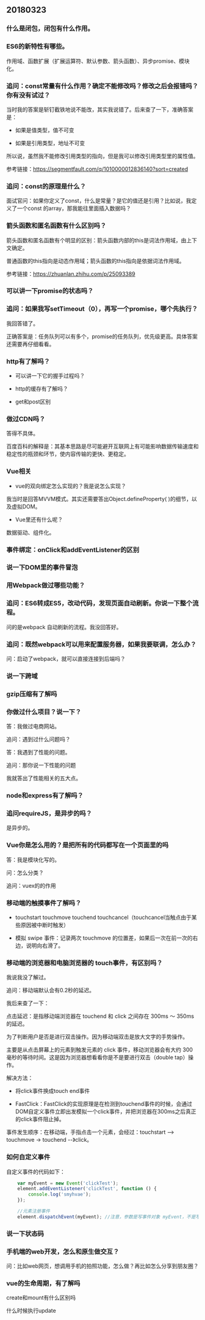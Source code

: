 ﻿


## 20180323

### 什么是闭包，闭包有什么作用。

### ES6的新特性有哪些。

作用域、函数扩展（扩展运算符、默认参数、箭头函数）、异步promise、模块化。

### 追问：const常量有什么作用？确定不能修改吗？修改之后会报错吗？你有没有试过？

当时我的答案是斩钉截铁地说不能改，其实我说错了。后来查了一下，准确答案是：

- 如果是值类型，值不可变

- 如果是引用类型，地址不可变

所以说，虽然我不能修改引用类型的指向，但是我可以修改引用类型里的属性值。


参考链接：<https://segmentfault.com/q/1010000012836140?sort=created>


### 追问：const的原理是什么？


面试官问：如果你定义了const，什么是常量？是它的值还是引用？比如说，我定义了一个const 的array，那我能往里面插入数据吗？




### 箭头函数和匿名函数有什么区别吗？

箭头函数和匿名函数有个明显的区别：箭头函数内部的this是词法作用域，由上下文确定。

普通函数的this指向是动态作用域；箭头函数的this指向是依据词法作用域。


参考链接：<https://zhuanlan.zhihu.com/p/25093389>


### 可以讲一下promise的状态吗？




### 追问：如果我写setTimeout（0），再写一个promise，哪个先执行？

我回答错了。

正确答案是：任务队列可以有多个，promise的任务队列，优先级更高。具体答案还需要再仔细看看。


### http有了解吗？


- 可以讲一下它的握手过程吗？

- http的缓存有了解吗？

- get和post区别


### 做过CDN吗？

答得不具体。

百度百科的解释是：其基本思路是尽可能避开互联网上有可能影响数据传输速度和稳定性的瓶颈和环节，使内容传输的更快、更稳定。


### Vue相关

- vue的双向绑定怎么实现的？我是说怎么实现？

我当时是回答MVVM模式。其实还需要答出Object.defineProperty( )的细节，以及虚拟DOM。


- Vue里还有什么呢？

数据驱动、组件化。


### 事件绑定：onClick和addEventListener的区别



### 说一下DOM里的事件冒泡


### 用Webpack做过哪些功能？

### 追问：ES6转成ES5，改动代码，发现页面自动刷新。你说一下整个流程。

问的是webpack 自动刷新的流程。我没回答好。


### 追问：既然webpack可以用来配置服务器，如果我要联调，怎么办？

问：启动了webpack，就可以直接连接到后端吗？


### 说一下跨域


### gzip压缩有了解吗

### 你做过什么项目？说一下？

答：我做过电商网站。

追问：遇到过什么问题吗？

答：我遇到了性能的问题。

追问：那你说一下性能的问题

我就答出了性能相关的五大点。



### node和express有了解吗？

### 追问requireJS，是异步的吗？

是异步的。



### Vue你是怎么用的？是把所有的代码都写在一个页面里的吗

答：我是模块化写的。

问：怎么分类？


追问：vuex的的作用



### 移动端的触摸事件了解吗？

- touchstart touchmove touchend touchcancel（touchcancel当触点由于某些原因被中断时触发）

- 模拟 swipe 事件：记录两次 touchmove 的位置差，如果后一次在前一次的右边，说明向右滑了。

### 移动端的浏览器和电脑浏览器的 touch事件，有区别吗？


我说我没了解过。

追问：移动端默认会有0.2秒的延迟。

我后来查了一下：

点击延迟：是指移动端浏览器在 touchend 和 click 之间存在 300ms ～ 350ms 的延迟。


为了判断用户是否是进行双击操作。因为移动端双击是放大文字的手势操作。

主要是从点击屏幕上的元素到触发元素的 click 事件，移动浏览器会有大约 300 毫秒的等待时间。这是因为浏览器想看看你是不是要进行双击（double tap）操作。

解决方法：

- 将click事件换成touch end事件

- FastClick：FastClick的实现原理是在检测到touchend事件的时候，会通过DOM自定义事件立即出发模拟一个click事件，并把浏览器在300ms之后真正的click事件阻止掉。

事件发生顺序：在移动端，手指点击一个元素，会经过：touchstart --> touchmove -> touchend --》click。


### 如何自定义事件

自定义事件的代码如下：


```javascript
    var myEvent = new Event('clickTest');
    element.addEventListener('clickTest', function () {
        console.log('smyhvae');
    });

	//元素注册事件
    element.dispatchEvent(myEvent); //注意，参数是写事件对象 myEvent，不是写 事件名 clickTest

```





### 说一下状态码

### 手机端的web开发，怎么和原生做交互？


问：比如web网页，想调用手机的拍照功能，怎么做？再比如怎么分享到朋友圈？



### vue的生命周期，有了解吗

create和mount有什么区别吗

什么时候执行update







